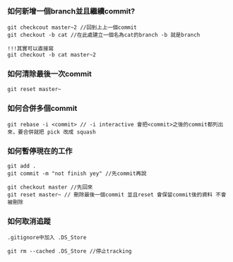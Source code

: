 ### 如何新增一個branch並且繼續commit?
```
git checkcout master~2 //回到上上一個commit
git checkout -b cat //在此處建立一個名為cat的branch -b 就是branch

!!!其實可以直接寫
git checkout -b cat master~2
```


### 如何清除最後一次commit
```
git reset master~
```

### 如何合併多個commit
```
git rebase -i <commit> // -i interactive 會把<commit>之後的commit都列出來，要合併就把 pick 改成 squash
```

### 如何暫停現在的工作
```
git add .
git commit -m "not finish yey" //先commit再說

git checkout master //先回來
git reset master~ // 刪除最後一個commit 並且reset 會保留commit後的資料 不會被刪除
```



### 如何取消追蹤
```
.gitignore中加入 .DS_Store

git rm --cached .DS_Store //停止tracking
```
